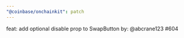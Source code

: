 ```yaml
---
"@coinbase/onchainkit": patch
---
```


feat: add optional disable prop to SwapButton by: @abcrane123 #604
